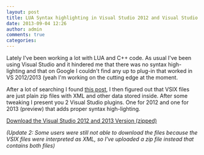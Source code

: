 ```yaml
---
layout: post
title: LUA Syntax highlighting in Visual Studio 2012 and Visual Studio 2013 (Preview)
date: 2013-09-04 12:26
author: admin
comments: true
categories:
---
```

Lately I've been working a lot with LUA and C++ code. As usual I've been using Visual Studio and it hindered me that there was no syntax high-lighting and that on Google I couldn't find any up to plug-in that worked in VS 2012/2013 (yeah I'm working on the cutting edge at the moment.

After a lot of searching I found <a title="Crydev forums" href="http://www.crydev.net/viewtopic.php?f=314&amp;t=88203">this post</a>, I then figured out that VSIX files are just plain zip files with XML and other data stored inside. After some tweaking I present you 2 Visual Studio plugins. One for 2012 and one for 2013 (preview) that adds proper syntax high-lighting.

<a title="VS2012 version" href="http://roy-t.nl/files/LuaSyntaxHighlighting.zip">Download the Visual Studio 2012 and 2013 Version (zipped)</a>

<em>(Update 2: Some users were still not able to download the files because the VSIX files were interpreted as XML, so I've uploaded a zip file instead that contains both files)</em>
